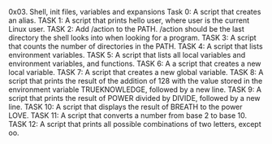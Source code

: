 0x03. Shell, init files, variables and expansions
Task 0: A script that creates an alias.
TASK 1: A script that prints hello user, where user is the current Linux user.
TASK 2: Add /action to the PATH. /action should be the last directory the shell looks into when looking for a program.
TASK 3: A script that counts the number of directories in the PATH.
TASK 4: A script that lists environment variables.
TASK 5: A script that lists all local variables and environment variables, and functions.
TASK 6: A a script that creates a new local variable.
TASK 7: A script that creates a new global variable.
TASK 8: A script that prints the result of the addition of 128 with the value stored in the environment variable TRUEKNOWLEDGE, followed by a new line.
TASK 9: A script that prints the result of POWER divided by DIVIDE, followed by a new line.
TASK 10: A script that displays the result of BREATH to the power LOVE.
TASK 11: A script that converts a number from base 2 to base 10.
TASK 12: A script that prints all possible combinations of two letters, except oo.
